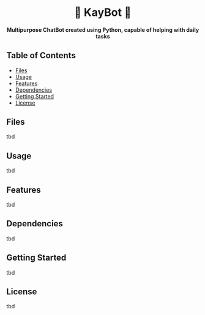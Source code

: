 # <div align="center">🤖 KayBot 🤖</div>

#### <div align='center'> Multipurpose ChatBot created using Python, capable of helping with daily tasks </div>

## Table of Contents
- [Files](#files)
- [Usage](#usage)
- [Features](#features)
- [Dependencies](#dependencies)
- [Getting Started](#getting-started)
- [License](#license)


## Files
tbd

## Usage
tbd

## Features
tbd

## Dependencies
tbd

## Getting Started
tbd

## License
tbd
